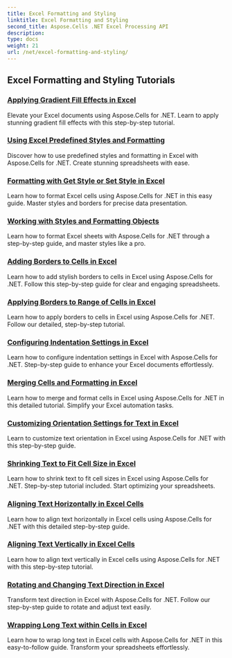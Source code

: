 ```yaml
---
title: Excel Formatting and Styling
linktitle: Excel Formatting and Styling
second_title: Aspose.Cells .NET Excel Processing API
description: 
type: docs
weight: 21
url: /net/excel-formatting-and-styling/
---
```


## Excel Formatting and Styling Tutorials
### [Applying Gradient Fill Effects in Excel](./applying-gradient-fill-effects/)
Elevate your Excel documents using Aspose.Cells for .NET. Learn to apply stunning gradient fill effects with this step-by-step tutorial.
### [Using Excel Predefined Styles and Formatting](./using-excel-predefined-styles-and-formatting/)
Discover how to use predefined styles and formatting in Excel with Aspose.Cells for .NET. Create stunning spreadsheets with ease.
### [Formatting with Get Style or Set Style in Excel](./formatting-with-get-style-or-set-style/)
Learn how to format Excel cells using Aspose.Cells for .NET in this easy guide. Master styles and borders for precise data presentation.
### [Working with Styles and Formatting Objects](./working-with-styles-and-formatting-objects/)
Learn how to format Excel sheets with Aspose.Cells for .NET through a step-by-step guide, and master styles like a pro.
### [Adding Borders to Cells in Excel](./adding-borders-to-cells/)
Learn how to add stylish borders to cells in Excel using Aspose.Cells for .NET. Follow this step-by-step guide for clear and engaging spreadsheets.
### [Applying Borders to Range of Cells in Excel](./applying-borders-to-range-of-cells/)
Learn how to apply borders to cells in Excel using Aspose.Cells for .NET. Follow our detailed, step-by-step tutorial.
### [Configuring Indentation Settings in Excel](./configuring-indentation-settings/)
Learn how to configure indentation settings in Excel with Aspose.Cells for .NET. Step-by-step guide to enhance your Excel documents effortlessly.
### [Merging Cells and Formatting in Excel](./merging-cells-and-formatting/)
Learn how to merge and format cells in Excel using Aspose.Cells for .NET in this detailed tutorial. Simplify your Excel automation tasks.
### [Customizing Orientation Settings for Text in Excel](./customizing-orientation-settings-for-text/)
Learn to customize text orientation in Excel using Aspose.Cells for .NET with this step-by-step guide.
### [Shrinking Text to Fit Cell Size in Excel](./shrinking-text-to-fit-cell-size/)
Learn how to shrink text to fit cell sizes in Excel using Aspose.Cells for .NET. Step-by-step tutorial included. Start optimizing your spreadsheets.
### [Aligning Text Horizontally in Excel Cells](./aligning-text-horizontally/)
Learn how to align text horizontally in Excel cells using Aspose.Cells for .NET with this detailed step-by-step guide.
### [Aligning Text Vertically in Excel Cells](./aligning-text-vertically/)
Learn how to align text vertically in Excel cells using Aspose.Cells for .NET with this step-by-step tutorial.
### [Rotating and Changing Text Direction in Excel](./rotating-and-changing-text-direction/)
Transform text direction in Excel with Aspose.Cells for .NET. Follow our step-by-step guide to rotate and adjust text easily.
### [Wrapping Long Text within Cells in Excel](./wrapping-long-text-within-cells/)
Learn how to wrap long text in Excel cells with Aspose.Cells for .NET in this easy-to-follow guide. Transform your spreadsheets effortlessly.